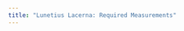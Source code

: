 ```yaml
---
title: "Lunetius Lacerna: Required Measurements"
---
```


<PatternMeasurements pattern='lunetius' />
